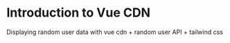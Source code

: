 # Introduction to Vue CDN

Displaying random user data with vue cdn + random user API + tailwind css

